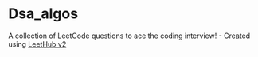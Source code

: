 # Dsa_algos
A collection of LeetCode questions to ace the coding interview! - Created using [LeetHub v2](https://github.com/arunbhardwaj/LeetHub-2.0)
